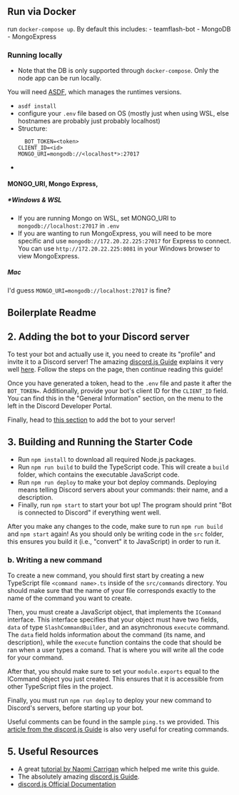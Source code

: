 ## Run via Docker

run `docker-compose up`. By default this includes:
    - teamflash-bot
    - MongoDB
    - MongoExpress

### Running locally

- Note that the DB is only supported through `docker-compose`. Only the node app can be run locally.

You will need [ASDF]("https://asdf-vm.com/manage/configuration.html"), which manages the runtimes versions.

- `asdf install`
- configure your `.env` file based on OS (mostly just when using WSL, else hostnames are probably just probably localhost)
- Structure:
  ```env
    BOT_TOKEN=<token>
  CLIENT_ID=<id>
  MONGO_URI=mongodb://<localhost*>:27017
  ```
-

#### MONGO_URI, Mongo Express,

##### \*Windows & WSL

- If you are running Mongo on WSL, set MONGO_URI to `mongodb://localhost:27017` in `.env`
- If you are wanting to run MongoExpress, you will need to be more specific and use `mongodb://172.20.22.225:27017` for Express to connect. You can use `http://172.20.22.225:8081` in your Windows browser to view MongoExpress.

##### Mac

I'd guess `MONGO_URI=mongodb://localhost:27017` is fine?

## Boilerplate Readme

## 2. Adding the bot to your Discord server

To test your bot and actually use it, you need to create its "profile" and invite it to a Discord server! The amazing [discord.js Guide](https://discordjs.guide/) explains it very well [here](https://discordjs.guide/preparations/setting-up-a-bot-application.html#creating-your-bot). Follow the steps on the page, then continue reading this guide!

Once you have generated a token, head to the `.env` file and paste it after the `BOT_TOKEN=`. Additionally, provide your bot's client ID for the `CLIENT_ID` field. You can find this in the "General Information" section, on the menu to the left in the Discord Developer Portal.

Finally, head to [this section](https://discordjs.guide/preparations/adding-your-bot-to-servers.html#bot-invite-links) to add the bot to your server!

## 3. Building and Running the Starter Code

- Run `npm install` to download all required Node.js packages.
- Run `npm run build` to build the TypeScript code. This will create a `build` folder, which contains the executable JavaScript code.
- Run `npm run deploy` to make your bot deploy commands. Deploying means telling Discord servers about your commands: their name, and a description.
- Finally, run `npm start` to start your bot up! The program should print "Bot is connected to Discord" if everything went well.

After you make any changes to the code, make sure to run `npm run build` and `npm start` again! As you should only be writing code in the `src` folder, this ensures you build it (i.e., "convert" it to JavaScript) in order to run it.

### b. Writing a new command

To create a new command, you should first start by creating a new TypeScript file `<command name>.ts` inside of the `src/commands` directory. You should make sure that the name of your file corresponds exactly to the name of the command you want to create.

Then, you must create a JavaScript object, that implements the `ICommand` interface. This interface specifies that your object must have two fields, `data` of type `SlashCommandBuilder`, and an asynchronous `execute` command. The `data` field holds information about the command (its name, and description), while the `execute` function contains the code that should be ran when a user types a comand. That is where you will write all the code for your command.

After that, you should make sure to set your `module.exports` equal to the ICommand object you just created. This ensures that it is accessible from other TypeScript files in the project.

Finally, you must run `npm run deploy` to deploy your new command to Discord's servers, before starting up your bot.

Useful comments can be found in the sample `ping.ts` we provided.
This [article from the discord.js Guide](https://discordjs.guide/slash-commands/response-methods.html#ephemeral-responses) is also very useful for creating commands.

## 5. Useful Resources

- A great [tutorial by Naomi Carrigan](https://www.freecodecamp.org/news/build-a-100-days-of-code-discord-bot-with-typescript-mongodb-and-discord-js-13/) which helped me write this guide.
- The absolutely amazing [discord.js Guide](https://discordjs.guide/).
- [discord.js Official Documentation](https://discord.js.org/#/docs/discord.js/main/general/welcome)

